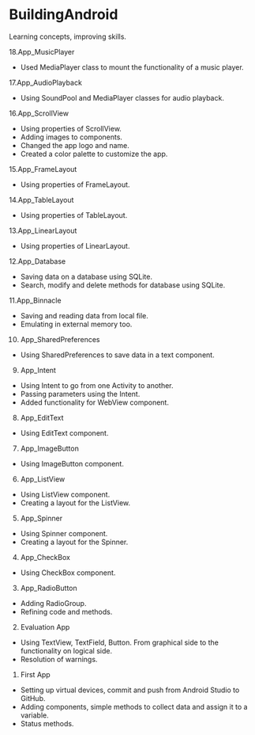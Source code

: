 # BuildingAndroid
Learning concepts, improving skills.

18.App_MusicPlayer
  - Used MediaPlayer class to mount the functionality of a music player.

17.App_AudioPlayback
  - Using SoundPool and MediaPlayer classes for audio playback.

16.App_ScrollView
  - Using properties of ScrollView.
  - Adding images to components.
  - Changed the app logo and name.
  - Created a color palette to customize the app.

15.App_FrameLayout
  - Using properties of FrameLayout.

14.App_TableLayout
  - Using properties of TableLayout.

13.App_LinearLayout
  - Using properties of LinearLayout.

12.App_Database
  - Saving data on a database using SQLite.
  - Search, modify and delete methods for database using SQLite.

11.App_Binnacle
  - Saving and reading data from local file.
  - Emulating in external memory too.

10. App_SharedPreferences
  - Using SharedPreferences to save data in a text component.

09. App_Intent
  - Using Intent to go from one Activity to another.
  - Passing parameters using the Intent.
  - Added functionality for WebView component.

08. App_EditText
  - Using EditText component.

07. App_ImageButton
  - Using ImageButton component.

06. App_ListView
  - Using ListView component.
  - Creating a layout for the ListView.

05. App_Spinner
  - Using Spinner component.
  - Creating a layout for the Spinner.

04. App_CheckBox
  - Using CheckBox component.

03. App_RadioButton
  - Adding RadioGroup.
  - Refining code and methods.

02. Evaluation App
  - Using TextView, TextField, Button. From graphical side to the functionality on logical side.
  - Resolution of warnings.

01. First App
  - Setting up virtual devices, commit and push from Android Studio to GitHub.
  - Adding components, simple methods to collect data and assign it to a variable.
  - Status methods.